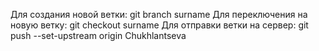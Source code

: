Для создания новой ветки: git branch surname
Для переключения на новую ветку: git checkout surname
Для отправки ветки на сервер:
git push --set-upstream origin Chukhlantseva
